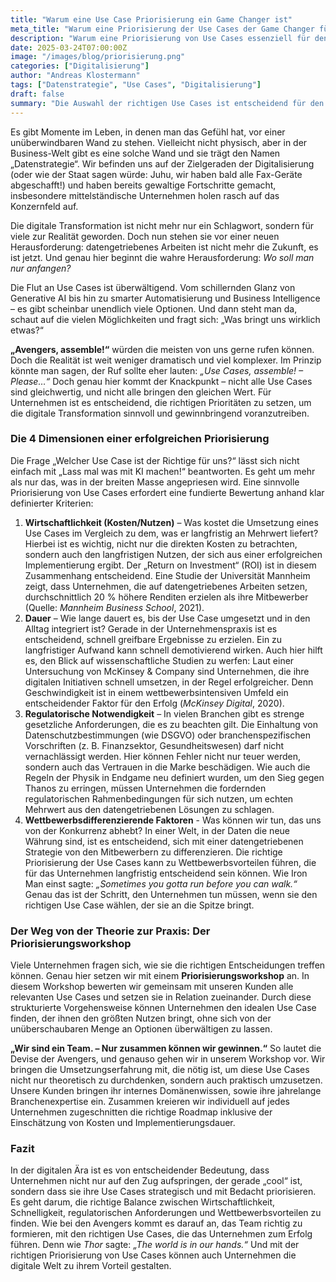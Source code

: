 ```yaml
---
title: "Warum eine Use Case Priorisierung ein Game Changer ist"
meta_title: "Warum eine Priorisierung der Use Cases der Game Changer für Unternehmen ist"
description: "Warum eine Priorisierung von Use Cases essenziell für den Erfolg von Unternehmen in der digitalen Ära ist – und wie ein strukturiertes Vorgehen dabei hilft."
date: 2025-03-24T07:00:00Z
image: "/images/blog/priorisierung.png"
categories: ["Digitalisierung"]
author: "Andreas Klostermann"
tags: ["Datenstrategie", "Use Cases", "Digitalisierung"]
draft: false
summary: "Die Auswahl der richtigen Use Cases ist entscheidend für den Erfolg der digitalen Transformation – hier erfährst du, wie man diesen Prozess effektiv gestaltet."
---
```


Es gibt Momente im Leben, in denen man das Gefühl hat, vor einer unüberwindbaren Wand zu stehen. Vielleicht nicht physisch, aber in der Business-Welt gibt es eine solche Wand und sie trägt den Namen „Datenstrategie“. Wir befinden uns auf der Zielgeraden der Digitalisierung (oder wie der Staat sagen würde: Juhu, wir haben bald alle Fax-Geräte abgeschafft!) und haben bereits gewaltige Fortschritte gemacht, insbesondere mittelständische Unternehmen holen rasch auf das Konzernfeld auf. 

Die digitale Transformation ist nicht mehr nur ein Schlagwort, sondern für viele zur Realität geworden. Doch nun stehen sie vor einer neuen Herausforderung: datengetriebenes Arbeiten ist nicht mehr die Zukunft, es ist jetzt. Und genau hier beginnt die wahre Herausforderung: *Wo soll man nur anfangen?*

Die Flut an Use Cases ist überwältigend. Vom schillernden Glanz von Generative AI bis hin zu smarter Automatisierung und Business Intelligence – es gibt scheinbar unendlich viele Optionen. Und dann steht man da, schaut auf die vielen Möglichkeiten und fragt sich: „Was bringt uns wirklich etwas?“

**„Avengers, assemble!“** würden die meisten von uns gerne rufen können. Doch die Realität ist weit weniger dramatisch und viel komplexer. Im Prinzip könnte man sagen, der Ruf sollte eher lauten: *„Use Cases, assemble! – Please…“* Doch genau hier kommt der Knackpunkt – nicht alle Use Cases sind gleichwertig, und nicht alle bringen den gleichen Wert. Für Unternehmen ist es entscheidend, die richtigen Prioritäten zu setzen, um die digitale Transformation sinnvoll und gewinnbringend voranzutreiben.

### Die 4 Dimensionen einer erfolgreichen Priorisierung

Die Frage „Welcher Use Case ist der Richtige für uns?“ lässt sich nicht einfach mit „Lass mal was mit KI machen!“ beantworten. Es geht um mehr als nur das, was in der breiten Masse angepriesen wird. Eine sinnvolle Priorisierung von Use Cases erfordert eine fundierte Bewertung anhand klar definierter Kriterien:

1.	**Wirtschaftlichkeit (Kosten/Nutzen)** – Was kostet die Umsetzung eines Use Cases im Vergleich zu dem, was er langfristig an Mehrwert liefert? Hierbei ist es wichtig, nicht nur die direkten Kosten zu betrachten, sondern auch den langfristigen Nutzen, der sich aus einer erfolgreichen Implementierung ergibt. Der „Return on Investment“ (ROI) ist in diesem Zusammenhang entscheidend. Eine Studie der Universität Mannheim zeigt, dass Unternehmen, die auf datengetriebenes Arbeiten setzen, durchschnittlich 20 % höhere Renditen erzielen als ihre Mitbewerber (Quelle: *Mannheim Business School*, 2021).
2.	**Dauer** – Wie lange dauert es, bis der Use Case umgesetzt und in den Alltag integriert ist? Gerade in der Unternehmenspraxis ist es entscheidend, schnell greifbare Ergebnisse zu erzielen. Ein zu langfristiger Aufwand kann schnell demotivierend wirken. Auch hier hilft es, den Blick auf wissenschaftliche Studien zu werfen: Laut einer Untersuchung von McKinsey & Company sind Unternehmen, die ihre digitalen Initiativen schnell umsetzen, in der Regel erfolgreicher. Denn Geschwindigkeit ist in einem wettbewerbsintensiven Umfeld ein entscheidender Faktor für den Erfolg (*McKinsey Digital*, 2020).
3.	**Regulatorische Notwendigkeit** – In vielen Branchen gibt es strenge gesetzliche Anforderungen, die es zu beachten gilt. Die Einhaltung von Datenschutzbestimmungen (wie DSGVO) oder branchenspezifischen Vorschriften (z. B. Finanzsektor, Gesundheitswesen) darf nicht vernachlässigt werden. Hier können Fehler nicht nur teuer werden, sondern auch das Vertrauen in die Marke beschädigen. Wie auch die Regeln der Physik in Endgame neu definiert wurden, um den Sieg gegen Thanos zu erringen, müssen Unternehmen die fordernden regulatorischen Rahmenbedingungen für sich nutzen, um echten Mehrwert aus den datengetriebenen Lösungen zu schlagen.
4. **Wettbewerbsdifferenzierende Faktoren** - Was können wir tun, das uns von der Konkurrenz abhebt? In einer Welt, in der Daten die neue Währung sind, ist es entscheidend, sich mit einer datengetriebenen Strategie von den Mitbewerbern zu differenzieren. Die richtige Priorisierung der Use Cases kann zu Wettbewerbsvorteilen führen, die für das Unternehmen langfristig entscheidend sein können. Wie Iron Man einst sagte: *„Sometimes you gotta run before you can walk.“* Genau das ist der Schritt, den Unternehmen tun müssen, wenn sie den richtigen Use Case wählen, der sie an die Spitze bringt.

### Der Weg von der Theorie zur Praxis: Der Priorisierungsworkshop

Viele Unternehmen fragen sich, wie sie die richtigen Entscheidungen treffen können. Genau hier setzen wir mit einem **Priorisierungsworkshop** an. In diesem Workshop bewerten wir gemeinsam mit unseren Kunden alle relevanten Use Cases und setzen sie in Relation zueinander. Durch diese strukturierte Vorgehensweise können Unternehmen den idealen Use Case finden, der ihnen den größten Nutzen bringt, ohne sich von der unüberschaubaren Menge an Optionen überwältigen zu lassen.

**„Wir sind ein Team. – Nur zusammen können wir gewinnen.“** So lautet die Devise der Avengers, und genauso gehen wir in unserem Workshop vor. Wir bringen die Umsetzungserfahrung mit, die nötig ist, um diese Use Cases nicht nur theoretisch zu durchdenken, sondern auch praktisch umzusetzen. Unsere Kunden bringen ihr internes Domänenwissen, sowie ihre jahrelange Branchenexpertise ein. Zusammen kreieren wir individuell auf jedes Unternehmen zugeschnitten die richtige Roadmap inklusive der Einschätzung von Kosten und Implementierungsdauer.

### Fazit

In der digitalen Ära ist es von entscheidender Bedeutung, dass Unternehmen nicht nur auf den Zug aufspringen, der gerade „cool“ ist, sondern dass sie ihre Use Cases strategisch und mit Bedacht priorisieren. Es geht darum, die richtige Balance zwischen Wirtschaftlichkeit, Schnelligkeit, regulatorischen Anforderungen und Wettbewerbsvorteilen zu finden. Wie bei den Avengers kommt es darauf an, das Team richtig zu formieren, mit den richtigen Use Cases, die das Unternehmen zum Erfolg führen.
Denn wie *Thor* sagte: *„The world is in our hands.“* Und mit der richtigen Priorisierung von Use Cases können auch Unternehmen die digitale Welt zu ihrem Vorteil gestalten.
